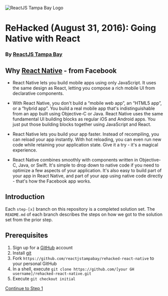 ![ReactJS Tampa Bay Logo](https://avatars2.githubusercontent.com/u/18738421?v=3&s=200)

# ReHacked (August 31, 2016): Going Native with React
### By [ReactJS Tampa Bay](http://www.meetup.com/ReactJS-Tampa-Bay/)

## Why [React Native](https://facebook.github.io/react-native/) - from Facebook
- React Native lets you build mobile apps using only JavaScript. It uses the same design as React, letting you compose a rich mobile UI from declarative components.

- With React Native, you don't build a “mobile web app”, an “HTML5 app”, or a “hybrid app”. You build a real mobile app that's indistinguishable from an app built using Objective-C or Java. React Native uses the same fundamental UI building blocks as regular iOS and Android apps. You just put those building blocks together using JavaScript and React.

- React Native lets you build your app faster. Instead of recompiling, you can reload your app instantly. With hot reloading, you can even run new code while retaining your application state. Give it a try - it's a magical experience.

- React Native combines smoothly with components written in Objective-C, Java, or Swift. It's simple to drop down to native code if you need to optimize a few aspects of your application. It's also easy to build part of your app in React Native, and part of your app using native code directly - that's how the Facebook app works.

## Introduction

Each `step-[x]` branch on this repository is a completed solution set.  The `README.md` of each branch describes the steps on how we got to the solution set from the prior step.

## Prerequisites

1. Sign up for a [GitHub](https://github.com) account
1. Install [git](https://git-scm.com/downloads)
1. Fork `https://github.com/reactjstampabay/rehacked-react-native` to your personal GitHub
1. In a shell, execute `git clone https://github.com/[your GH username]/rehacked-react-native.git`
1. Execute `git checkout initial`

[Continue to Step 1](https://github.com/reactjstampabay/rehacked-react-native/tree/step-1)
